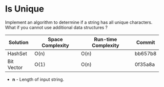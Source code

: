# Is Unique

Implement an algorithm to determine if a string has all unique characters. What if you cannot use additional data structures ?

Solution   | Space Complexity | Run-time Complexity | Commit
---------- | ---------------- | ------------------ | -------
HashSet    | O(n)             | O(n)               | bb657b8
Bit Vector | O(1)             | O(n)               | 0f35a8a

- **n** - Length of input string.
